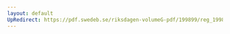 ```yaml
---
layout: default
UpRedirect: https://pdf.swedeb.se/riksdagen-volumeG-pdf/199899/reg_199899/reg_199899_0357.pdf
---
```

